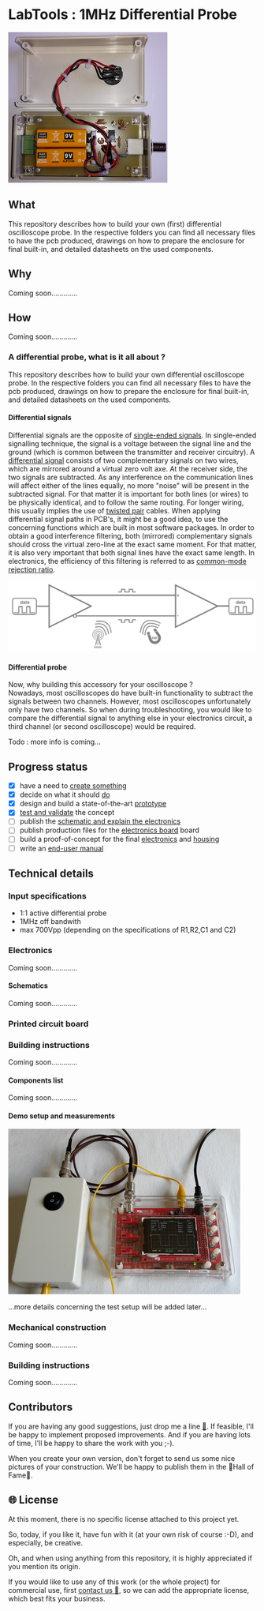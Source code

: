 # LabTools : 1MHz Differential Probe

![view on the inside of the housing](images/open_housing_s.png)

## What

This repository describes how to build your own (first) differential oscilloscope probe. In the respective folders you can find all necessary files to have the pcb produced, drawings on how to prepare the enclosure for final built-in, and detailed datasheets  on the used components.

## Why

Coming soon.............

## How

Coming soon.............

### A differential probe, what is it all about ?

This repository describes how to build your own differential oscilloscope probe. In the respective folders you can find all necessary files to have the pcb produced, drawings on how to prepare the enclosure for final built-in, and detailed datasheets  on the used components.

#### Differential signals

Differential signals are the opposite of [single-ended signals](https://en.wikipedia.org/wiki/Single-ended_signaling). In single-ended signalling technique, the signal is a voltage between the signal line and the ground (which is common between the transmitter and receiver circuitry). A [differential signal](https://en.wikipedia.org/wiki/Differential_signaling) consists of two complementary signals on two wires, which are mirrored around a virtual zero volt axe. At the receiver side, the two signals are subtracted. As any interference on the communication lines will affect either of the lines equally, no more "noise" will be present in the subtracted signal. For that matter it is important for both lines (or wires) to be physically identical, and to follow the same routing. For longer wiring, this usually implies the use of [twisted pair](https://en.wikipedia.org/wiki/Twisted_pair) cables. When applying differential signal paths in PCB's, it might be a good idea, to use the concerning functions which are built in most software packages. In order to obtain a good interference filtering, both (mirrored) complementary signals should cross the virtual zero-line at the exact same moment. For that matter, it is also very important that both signal lines have the exact same length. In electronics, the efficiency of this filtering is referred to as [common-mode rejection ratio](https://en.wikipedia.org/wiki/Common-mode_rejection_ratio).

 ![differential signal principle](images/differential_signal_principle.png)

#### Differential probe

Now, why building this accessory for your oscilloscope ?                           
Nowadays, most oscilloscopes do have built-in functionality to subtract the signals between two channels. However, most oscilloscopes unfortunately only have two channels. So when during troubleshooting, you would like to compare the differential signal to anything else in your electronics circuit, a third channel (or second oscilloscope) would be required.

Todo : more info is coming...  

## Progress status

 - [x] have a need to [create something](#why)
 - [x] decide on what it should [do](#input-specifications)
 - [x] design and build a state-of-the-art [prototype](#prototype)
 - [x] [test and validate](#demo-setup-and-measurements) the concept
 - [ ] publish the [schematic and explain the electronics](#electronics)
 - [ ] publish production files for the [electronics board](#printed-circuit-board) board
 - [ ] build a proof-of-concept for the final [electronics](#electronics) and [ housing](#mechanical-construction)
 - [ ] write an [end-user manual](https://github.com/nostradomus/LabTools_1MHz-Differential-Probe/wiki)

## Technical details

### Input specifications

- 1:1 active differential probe
- 1MHz off bandwith
- max 700Vpp (depending on the specifications of R1,R2,C1 and C2)

### Electronics

Coming soon.............

#### Schematics

Coming soon.............

### Printed circuit board


### Building instructions

Coming soon.............

#### Components list

Coming soon.............

#### Demo setup and measurements

[![test setup](images/test_setup_s.png)](images/test_setup.png)

...more details concerning the test setup will be added later...

### Mechanical construction

Coming soon.............

### Building instructions

Coming soon.............

## Contributors

If you are having any good suggestions, just drop me a line [:email:](http://nostradomus.ddns.net/contactform.html).
If feasible, I'll be happy to implement proposed improvements.
And if you are having lots of time, I'll be happy to share the work with you ;-).

When you create your own version, don't forget to send us some nice pictures of your construction. We'll be happy to publish them in the :confetti_ball:Hall of Fame:confetti_ball:.

## :globe_with_meridians: License

At this moment, there is no specific license attached to this project yet.

So, today, if you like it, have fun with it (at your own risk of course :-D), and especially, be creative.

Oh, and when using anything from this repository, it is highly appreciated if you mention its origin.

If you would like to use any of this work (or the whole project) for commercial use, first [contact us :email:](http://nostradomus.ddns.net/contactform.html), so we can add the appropriate license, which best fits your business.
